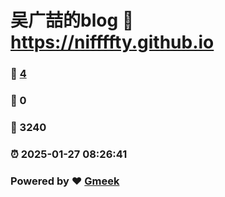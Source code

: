 # 吴广喆的blog :link: https://niffffty.github.io 
### :page_facing_up: [4](https://niffffty.github.io/tag.html) 
### :speech_balloon: 0 
### :hibiscus: 3240 
### :alarm_clock: 2025-01-27 08:26:41 
### Powered by :heart: [Gmeek](https://github.com/Meekdai/Gmeek)
